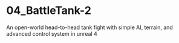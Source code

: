 # 04_BattleTank-2
An open-world head-to-head tank fight with simple AI, terrain, and advanced control system in unreal 4
